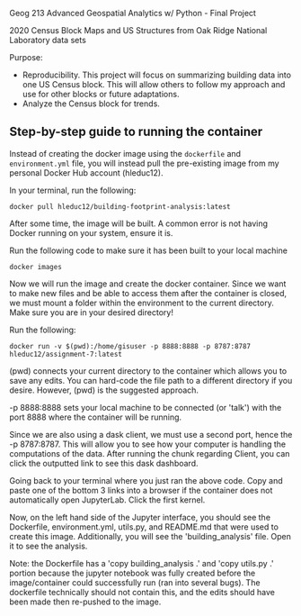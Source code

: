 Geog 213 Advanced Geospatial Analytics w/ Python - Final Project


2020 Census Block Maps and US Structures from Oak Ridge National Laboratory data sets


Purpose:
- Reproducibility. This project will focus on summarizing building data into one US Census block. This will allow others to follow my approach and use for other blocks or future adaptations.
- Analyze the Census block for trends.



## Step-by-step guide to running the container

Instead of creating the docker image using the `dockerfile` and `environment.yml` file, you will instead pull the pre-existing image from my personal Docker Hub account (hleduc12).

In your terminal, run the following:
```
docker pull hleduc12/building-footprint-analysis:latest
```

After some time, the image will be built. A common error is not having Docker running on your system, ensure it is.

Run the following code to make sure it has been built to your local machine
```
docker images
```
Now we will run the image and create the docker container. Since we want to make new files and be able to access them after the container is closed, we must mount a folder within the environment to the current directory. Make sure you are in your desired directory!

Run the following:
```
docker run -v $(pwd):/home/gisuser -p 8888:8888 -p 8787:8787 hleduc12/assignment-7:latest
```
(pwd) connects your current directory to the container which allows you to save any edits. You can hard-code the file path to a different directory if you desire. However, (pwd) is the suggested approach.

-p 8888:8888 sets your local machine to be connected (or 'talk') with the port 8888 where the container will be running.

Since we are also using a dask client, we must use a second port, hence the -p 8787:8787. This will allow you to see how your computer is handling the computations of the data. After running the chunk regarding Client, you can click the outputted link to see this dask dashboard.
 
Going back to your terminal where you just ran the above code. Copy and paste one of the bottom 3 links into a browser if the container does not automatically open JupyterLab. Click the first kernel.

Now, on the left hand side of the Jupyter interface, you should see the Dockerfile, environment.yml, utils.py, and README.md that were used to create this image. Additionally, you will see the 'building_analysis' file. Open it to see the analysis.

Note: the Dockerfile has a 'copy building_analysis .' and 'copy utils.py .' portion because the jupyter notebook was fully created before the image/container could successfully run (ran into several bugs). The dockerfile technically should not contain this, and the edits should have been made then re-pushed to the image.
